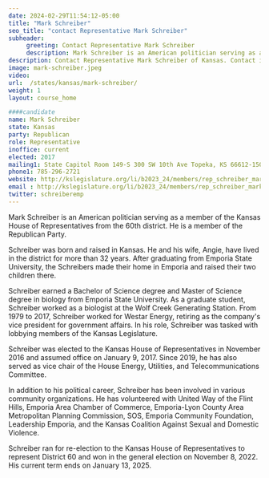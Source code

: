 ```yaml
---
date: 2024-02-29T11:54:12-05:00
title: "Mark Schreiber"
seo_title: "contact Representative Mark Schreiber"
subheader:
     greeting: Contact Representative Mark Schreiber
     description: Mark Schreiber is an American politician serving as a member of the Kansas House of Representatives from the 60th district. He is a member of the Republican Party.
description: Contact Representative Mark Schreiber of Kansas. Contact information for Mark Schreiber includes email address, phone number, and mailing address.
image: mark-schreiber.jpeg
video:
url:  /states/kansas/mark-schreiber/
weight: 1
layout: course_home

####candidate
name: Mark Schreiber
state: Kansas
party: Republican
role: Representative
inoffice: current
elected: 2017
mailing1: State Capitol Room 149-S 300 SW 10th Ave Topeka, KS 66612-1504
phone1: 785-296-2721
website: http://kslegislature.org/li/b2023_24/members/rep_schreiber_mark_1/
email : http://kslegislature.org/li/b2023_24/members/rep_schreiber_mark_1/
twitter: schreiberemp
---
```


Mark Schreiber is an American politician serving as a member of the Kansas House of Representatives from the 60th district. He is a member of the Republican Party.

Schreiber was born and raised in Kansas. He and his wife, Angie, have lived in the district for more than 32 years. After graduating from Emporia State University, the Schreibers made their home in Emporia and raised their two children there.

Schreiber earned a Bachelor of Science degree and Master of Science degree in biology from Emporia State University. As a graduate student, Schreiber worked as a biologist at the Wolf Creek Generating Station. From 1979 to 2017, Schreiber worked for Westar Energy, retiring as the company's vice president for government affairs. In his role, Schreiber was tasked with lobbying members of the Kansas Legislature.

Schreiber was elected to the Kansas House of Representatives in November 2016 and assumed office on January 9, 2017. Since 2019, he has also served as vice chair of the House Energy, Utilities, and Telecommunications Committee.

In addition to his political career, Schreiber has been involved in various community organizations. He has volunteered with United Way of the Flint Hills, Emporia Area Chamber of Commerce, Emporia-Lyon County Area Metropolitan Planning Commission, SOS, Emporia Community Foundation, Leadership Emporia, and the Kansas Coalition Against Sexual and Domestic Violence.

Schreiber ran for re-election to the Kansas House of Representatives to represent District 60 and won in the general election on November 8, 2022. His current term ends on January 13, 2025.
